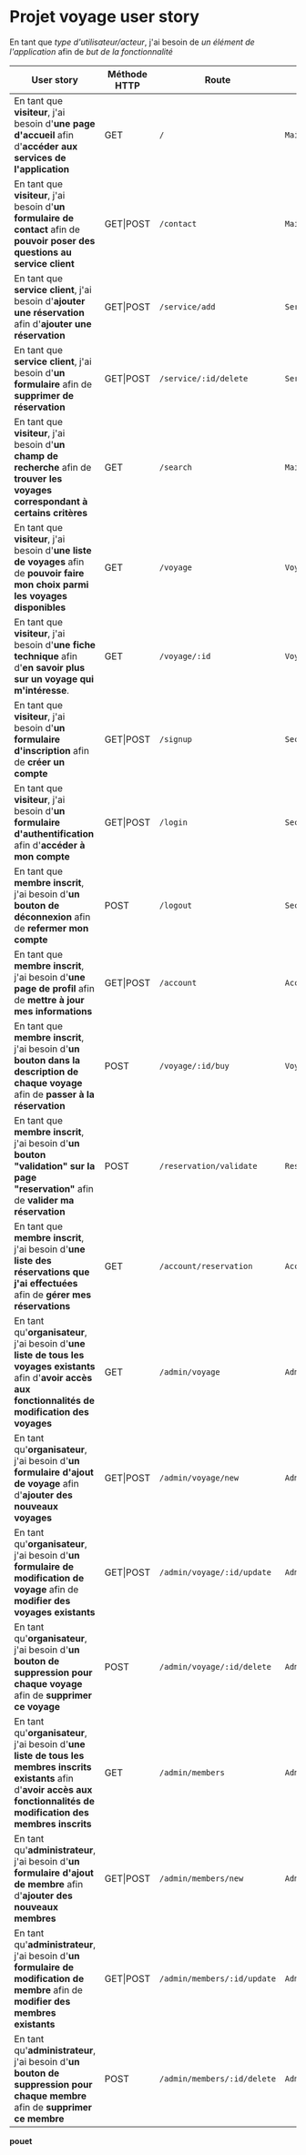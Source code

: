 # Projet voyage user story

En tant que _type d'utilisateur/acteur_, j'ai besoin de _un élément de l'application_ afin de _but
de la fonctionnalité_

| User story | Méthode HTTP | Route | Contrôleur | Méthode |
| --- | --- | --- | --- | --- |
| En tant que **visiteur**, j'ai besoin d'**une page d'accueil** afin d'**accéder aux services de l'application** | GET | `/` | `MainController` | `index` |
| En tant que **visiteur**, j'ai besoin d'**un formulaire de contact** afin de **pouvoir poser des questions au service client** | GET\|POST | `/contact` | `MainController` | `contact` |
| En tant que **service client**, j'ai besoin d'**ajouter une réservation** afin d'**ajouter une réservation** | GET\|POST | `/service/add` | `ServiceClientController` | `contact` |
| En tant que **service client**, j'ai besoin d'**un formulaire** afin de **supprimer de réservation** | GET\|POST | `/service/:id/delete` | `ServiceClientController` | `contact` |
| En tant que **visiteur**, j'ai besoin d'**un champ de recherche** afin de **trouver les voyages correspondant à certains critères** | GET | `/search` | `MainController` | `search` |
| En tant que **visiteur**, j'ai besoin d'**une liste de voyages** afin de **pouvoir faire mon choix parmi les voyages disponibles** | GET | `/voyage` | `VoyageController` | `index` |
| En tant que **visiteur**, j'ai besoin d'**une fiche technique** afin d'**en savoir plus sur un voyage qui m'intéresse**. | GET | `/voyage/:id` | `VoyageController` | `show` |
| En tant que **visiteur**, j'ai besoin d'**un formulaire d'inscription** afin de **créer un compte** | GET\|POST | `/signup` | `SecurityContoller` | `signup` |
| En tant que **visiteur**, j'ai besoin d'**un formulaire d'authentification** afin d'**accéder à mon compte** | GET\|POST | `/login` | `SecurityController` | `login` |
| En tant que **membre inscrit**, j'ai besoin d'**un bouton de déconnexion** afin de **refermer mon compte** | POST | `/logout` | `SecurityController` | `logout` |
| En tant que **membre inscrit**, j'ai besoin d'**une page de profil** afin de **mettre à jour mes informations** | GET\|POST | `/account` | `AccountController` | `index` |
| En tant que **membre inscrit**, j'ai besoin d'**un bouton dans la description de chaque voyage** afin de **passer à la réservation** | POST | `/voyage/:id/buy` | `VoyageController` | `buy` |
| En tant que **membre inscrit**, j'ai besoin d'**un bouton "validation" sur la page "reservation"** afin de **valider ma réservation** | POST | `/reservation/validate` | `ReservationController` | `validate` |
| En tant que **membre inscrit**, j'ai besoin d'**une liste des réservations que j'ai effectuées** afin de **gérer mes réservations** | GET | `/account/reservation` | `AccountController` | `reservation` |
| En tant qu'**organisateur**, j'ai besoin d'**une liste de tous les voyages existants** afin d'**avoir accès aux fonctionnalités de modification des voyages** | GET | `/admin/voyage` | `Admin\MainController` | `voyage` |
| En tant qu'**organisateur**, j'ai besoin d'**un formulaire d'ajout de voyage** afin d'**ajouter des nouveaux voyages** | GET\|POST | `/admin/voyage/new` | `Admin\VoyageController` | `new` |
| En tant qu'**organisateur**, j'ai besoin d'**un formulaire de modification de voyage** afin de **modifier des voyages existants** | GET\|POST | `/admin/voyage/:id/update` | `Admin\VoyageController` | `update` |
| En tant qu'**organisateur**, j'ai besoin d'**un bouton de suppression pour chaque voyage** afin de **supprimer ce voyage** | POST | `/admin/voyage/:id/delete` | `Admin\VoyageController` | `delete` |
| En tant qu'**organisateur**, j'ai besoin d'**une liste de tous les membres inscrits existants** afin d'**avoir accès aux fonctionnalités de modification des membres inscrits** | GET | `/admin/members` | `Admin\MainController` | `members` |
| En tant qu'**administrateur**, j'ai besoin d'**un formulaire d'ajout de membre** afin d'**ajouter des nouveaux membres** | GET\|POST | `/admin/members/new` | `Admin\VoyageController` | `new` |
| En tant qu'**administrateur**, j'ai besoin d'**un formulaire de modification de membre** afin de **modifier des membres existants** | GET\|POST | `/admin/members/:id/update` | `Admin\VoyageController` | `update` |
| En tant qu'**administrateur**, j'ai besoin d'**un bouton de suppression pour chaque membre** afin de **supprimer ce membre** | POST | `/admin/members/:id/delete` | `Admin\VoyageController` | `delete` |
**pouet**